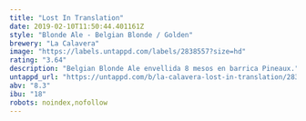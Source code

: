 ```yaml
---
title: "Lost In Translation"
date: 2019-02-10T11:50:44.401161Z
style: "Blonde Ale - Belgian Blonde / Golden"
brewery: "La Calavera"
image: "https://labels.untappd.com/labels/2838557?size=hd"
rating: "3.64"
description: "Belgian Blonde Ale envellida 8 mesos en barrica Pineaux."
untappd_url: "https://untappd.com/b/la-calavera-lost-in-translation/2838557"
abv: "8.3"
ibu: "18"
robots: noindex,nofollow
---
```

